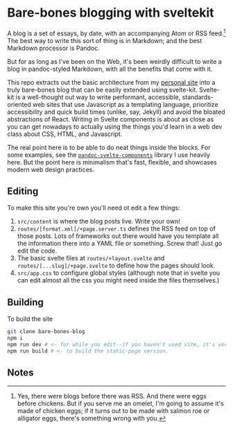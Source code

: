 # Bare-bones blogging with sveltekit

A blog is a set of essays, by date, with an accompanying Atom or RSS feed.[^1]
The best way to write this sort of thing is in Markdown; and the best Markdown
processor is Pandoc.

But for as long as I've been on the Web, it's been weirdly difficult to write a blog in
pandoc-styled Markdown, with all the benefits that come with it.

This repo extracts out the basic architecture from my [personal site](https://benschmidt.org)
into a truly bare-bones blog that can be easily extended using svelte-kit. Svelte-kit is a well-thought
out way to write performant, accessible, standards-oriented web sites that use Javascript as
a templating language, prioritize accessibility and quick build times (unlike, say, Jekyll)
and avoid the bloated abstractions of React. Writing in Svelte components is about as close as you can
get nowadays to actually using the things you'd learn in a web dev class about CSS, HTML, and Javascript.

The real point here is to be able to do neat things inside the blocks. For some examples, see
the [`pandoc-svelte-components`](https://github.com/bmschmidt/pandoc-svelte-components) library I use
heavily here. But the point here is minimalism that's fast, flexible, and showcases modern web design practices.

## Editing

To make this site you're own you'll need ot edit a few things:

1. `src/content` is where the blog posts live. Write your own!
2. `routes/[format.xml]/+page.server.ts` defines the RSS feed on top of those posts.
   Lots of frameworks out there would have you template all the information there into a YAML file
   or something. Screw that! Just go edit the code.
3. The basic svelte files at `routes/+layout.svelte` and `routes/[...slug]/+page.svelte` to define how
   the pages should look.
4. `src/app.css` to configure global styles (although note that in svelte you can edit almost all the css
   you might need inside the files themselves.)

## Building

To build the site

```sh
git clone bare-bones-blog
npm i
npm run dev # <- for while you edit--if you haven't used vite, it's worth watching how quickly style/code changes apply.
npm run build # <- to build the static-page version.
```

## Notes

[^1]:
    Yes, there were blogs before there was RSS. And there were eggs before chickens.
    But if you serve me an omelet, I'm going to assume it's made of chicken eggs; if it turns
    out to be made with salmon roe or alligator eggs, there's something wrong with you.
